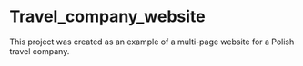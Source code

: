 # Travel_company_website
This project was created as an example of a multi-page website for a Polish travel company.
